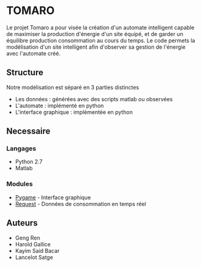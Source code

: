 # TOMARO

Le projet Tomaro a pour visée la création d'un automate intelligent capable de maximiser la production d'énergie d'un site équipé, et de garder un équilibre production consommation au cours du temps. Le code permets la modélisation d'un site intelligent afin d'observer sa gestion de l'énergie avec l'automate créé.

## Structure

Notre modélisation est séparé en 3 parties distinctes

* Les données : générées avec des scripts matlab ou observées
* L'automate : implémenté en python
* L'interface graphique : implémentée en python

## Necessaire

### Langages
* Python 2.7
* Matlab

### Modules

* [Pygame](https://www.pygame.org/download.shtml) - Interface graphique
* [Request](https://www.pygame.org/download.shtml) - Données de consommation en temps réel

## Auteurs

* Geng Ren
* Harold Gallice
* Kayim Said Bacar
* Lancelot Satge




